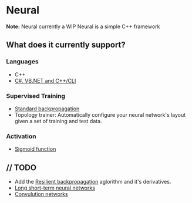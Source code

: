 # Neural
**Note:** Neural currently a WIP
Neural is a simple C++ framework
## What does it currently support?
### Languages
 - C++
 - [C#, VB.NET and C++/CLI](https://github.com/PatrickShaw/neural)
### Supervised Training
 - [Standard backpropagation](https://en.wikipedia.org/wiki/Backpropagation)
 - Topology trainer: Automatically configure your neural network's layout given a set of training and test data.
### Activation 
 - [Sigmoid function](https://en.wikipedia.org/wiki/Sigmoid_function)
## // TODO
 - Add the [Resilient backpropagation](https://en.wikipedia.org/wiki/Rprop) aglorithm and it's derivatives.
 - [Long short-term neural networks](https://en.wikipedia.org/wiki/Long_short-term_memory)
 - [Convulution networks](https://en.wikipedia.org/wiki/Convolutional_neural_network)